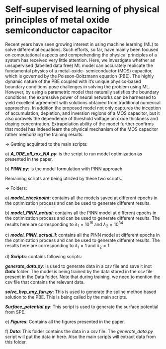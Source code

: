 # Self-supervised learning of physical principles of metal oxide semiconductor capacitor
Recent years have seen growing interest in using machine
learning (ML) to solve differential equations. Such efforts,
so far, have mainly been focused on computational aspects
and comprehending the physical principles of a system has
received very little attention. Here, we investigate whether
an unsupervised (labelled data free) ML model can accurately replicate the fundamental physics of a metal-oxide-
semiconductor (MOS) capacitor, which is governed by the
Poisson-Boltzmann equation (PBE). The highly dynamic
nature of the PBE coupled with it’s unique physics-based
boundary conditions pose challenges in solving the problem using ML. However, by using a parametric model that
naturally satisfies the boundary conditions, the expressive
power of neural networks can be harnessed to yield excellent agreement with solutions obtained from traditional
numerical approaches. In addition the proposed model
not only captures the inception of accumulation, depletion, and inversion regions of a MOS capacitor, but it
also unravels the dependence of threshold voltage on oxide
thickness and doping concentration. Extrapolation ability of the model further confirms that model has indeed
learn the physical mechanism of the MOS capacitor rather
memorizing the training results.


-> Getting acquinted to the main scripts:

a) **_A_ODE_all_tox_NA.py_**: is the script to run model optimization as presented in the paper. 

b) **_PINN.py_**: is the model formulation with PINN approach

Remaining scripts are being utilized by these two scripts.

-> Folders:

a) **_model_checkpoint_**: contains all the models saved at different epochs in the optimization process and can be used to generate different results.

b) **_model_PINN_actual_**: contains all the PINN model at different epochs in the optimization process and can be used to generate different results. The results here are corresponding to $\lambda_1 = 10^{16}$ and $\lambda_2 = 10^{34}$

c) **_model_PINN_actual_1_**: contains all the PINN model at different epochs in the optimization process and can be used to generate different results. The results here are corresponding to $\lambda_1 = 1$ and $\lambda_2 = 1$

d) **_Scripts_**: contains following scripts:

**_generate_data.py_**: is used to generate data in a csv file and save it inot **_Data_** folder. The model is being trained by the data stored in the csv file present in the Data folder. Note that during training, we need to mention the csv file that contains the relevant data.

**_solve_bvp_any_fun.py_**: This is used to generate the spline method based solution to the PBE. This is being called by the main scripts.

**_Surface_potential.py_**: This script is used to generate the surface potential from SPE.

e) **_Figures_**: Contains all the figures presented in the paper.

f) **_Data_**: This folder contains the data in a csv file. The _generate_data.py_ script will put the data in here. Also the main scripts will extract data from this folder.



<!-- It takes the following arguments:

**Vgs**: type=float, Value of Vgs. Used during inference

**t_ox**: type=float, tox value in nm. Used during inference

**N_A**: type=float, N_A value as a coefficient to 1e24. Used during inference

**train_samples**: type=int, Number of Training Samples. This is used during inference, when we need to sample for y. This number is the number of datapoints of y, uniformly sampled

**batch_size**: type=int, Batch Size during training. During inference, this has a crucial role to play. If batch size = -1, then Inversion Charge characteristics, $V_T$ characteristics and $\eta_0$ characteristics are calculated. If batch size = 0, then predictions for a given Vgs is calculated. And also it plots the surface potential characteristics for V_G in [-3Vt, 3Vt]. Saves a csv file of the predictions. It also makes surface potential predictions with different device parameters. If batch size = 2, then saves a combine plot for $V_G$ in [-3Vt, 3Vt] and surface potential as well. If batch size other than above, then a document is created in which we can scrutinizingly observe the profile predictions.

**lr**: type=float, learning rate of the adam optimizer

**do_training**: type=int, Set 1 to perform Training, else setting this to zero will do the task of inference

**train_continue**: type=int, Set 1 to train from the previously stored model else 0. This is for the case in which the preloaded model has to start training again

**save_model**: type=int, save the model during training, this is for crosscheking. set 1 to save else 0. During inference, we use this as the epoch number at which we need the outputs

**save_model_tag**: type=str, tag with which to save the model or saved model tag for inference. A folder will be created with this name and all the files and models will be stored in this. Also, this is the name that will be used, during inference.

**training_data_reference**: type=str, tag for dataset to choose for training

**test_data_reference**: type=str, tag for dataset to choose for training. Ensure this to be same as training_data_reference

**update_text_file**: type=int, Update the text file. Ensure this to be zero. This is when in case mistakenly you type a save_model_tag to be the one which already exists. In case if you wish to update, then keep 1. -->

